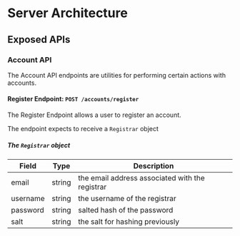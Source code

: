 # Server Architecture

## Exposed APIs

### Account API

The Account API endpoints are utilities for performing certain actions with accounts.

#### Register Endpoint: `POST /accounts/register`

The Register Endpoint allows a user to register an account.

The endpoint expects to receive a `Registrar` object

##### The `Registrar` object

| Field | Type | Description |
| ----- | ---- | ----------- |
| email | string | the email address associated with the registrar |
| username | string | the username of the registrar |
| password | string | salted hash of the password |
| salt | string | the salt for hashing previously |

